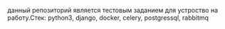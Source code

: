 данный репозиторий является тестовым заданием для устроство на работу.Стек: python3, django, docker, celery, postgressql, rabbitmq
